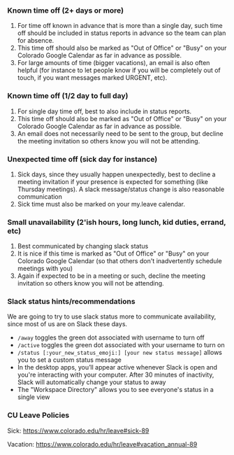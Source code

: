 ### Known time off (2+ days or more)

1. For time off known in advance that is more than a single day, such time off should be included in status reports in
   advance so the team can plan for absence.
2. This time off should also be marked as "Out of Office" or "Busy" on your Colorado Google Calendar as far in advance
   as possible.
3. For large amounts of time (bigger vacations), an email is also often helpful (for instance to let people know if you
   will be completely out of touch, if you want messages marked URGENT, etc).

### Known time off (1/2 day to full day)

1. For single day time off, best to also include in status reports.
2. This time off should also be marked as "Out of Office" or "Busy" on your Colorado Google Calendar as far in advance
   as possible.
3. An email does not necessarily need to be sent to the group, but decline the meeting invitation so others know you
   will not be attending.

### Unexpected time off (sick day for instance)

1. Sick days, since they usually happen unexpectedly, best to decline a meeting invitation if your presence is expected
   for something (like Thursday meetings). A slack message/status change is also reasonable communication
2. Sick time must also be marked on your my.leave calendar.

### Small unavailability (2'ish hours, long lunch, kid duties, errand, etc)

1. Best communicated by changing slack status
2. It is nice if this time is marked as "Out of Office" or "Busy" on your Colorado Google Calendar (so that others don't
   inadvertently schedule meetings with you)
3. Again if expected to be in a meeting or such, decline the meeting invitation so others know you will not be
   attending.

### Slack status hints/recommendations

We are going to try to use slack status more to communicate availability, since most of us are on Slack these days.

- `/away` toggles the green dot associated with username to turn off
- `/active` toggles the green dot associated with your username to turn on
- `/status [:your_new_status_emoji:] [your new status message]` allows you to set a custom status message
- In the desktop apps, you’ll appear active whenever Slack is open and you're interacting with your computer. After 30
  minutes of inactivity, Slack will automatically change your status to away
- The "Workspace Directory" allows you to see everyone's status in a single view

### CU Leave Policies

Sick: https://www.colorado.edu/hr/leave#sick-89

Vacation: https://www.colorado.edu/hr/leave#vacation_annual-89
